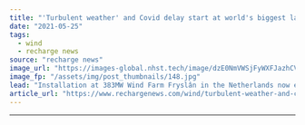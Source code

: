 ```yaml
---
title: "'Turbulent weather' and Covid delay start at world's biggest lake-based wind farm"
date: "2021-05-25"
tags: 
  - wind
  - recharge news
source: "recharge news"
image_url: "https://images-global.nhst.tech/image/dzE0NmVWSjFyWXFJazhCVCtrMlEzMUc1bDA4TmVYTTVyRkNCb01DRnNHUT0=/nhst/binary/53714ea031b59c10ff7104465ad827af"
image_fp: "/assets/img/post_thumbnails/148.jpg"
lead: "Installation at 383MW Wind Farm Fryslân in the Netherlands now expected to be completed in third quarter"
article_url: "https://www.rechargenews.com/wind/turbulent-weather-and-covid-delay-start-at-worlds-biggest-lake-based-wind-farm/2-1-1015112"
---
```


---

